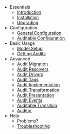 - Essentials
    - [Introduction](/docs/{{version}}/introduction)
    - [Installation](/docs/{{version}}/installation)
    - [Upgrading](/docs/{{version}}/upgrading)
- Configuration
    - [General Configuration](/docs/{{version}}/general-configuration)
    - [Auditable Configuration](/docs/{{version}}/auditable-configuration)
- Basic Usage
    - [Model Setup](/docs/{{version}}/model-setup)
    - [Getting Audits](/docs/{{version}}/getting-audits)
- Advanced
    - [Audit Migration](/docs/{{version}}/audit-migration)
    - [Audit Resolvers](/docs/{{version}}/audit-resolvers)
    - [Audit Drivers](/docs/{{version}}/audit-drivers)
    - [Audit Tags](/docs/{{version}}/audit-tags)
    - [Audit Implementation](/docs/{{version}}/audit-implementation)
    - [Audit Transformation](/docs/{{version}}/audit-transformation)
    - [Audit Presentation](/docs/{{version}}/audit-presentation)
    - [Audit Events](/docs/{{version}}/audit-events)
    - [Auditable Transition](/docs/{{version}}/auditable-transition)
    - [Auditor](/docs/{{version}}/auditor)
- Help
    - [Problems?](problems)
    - [Troubleshooting](/docs/{{version}}/troubleshooting)
